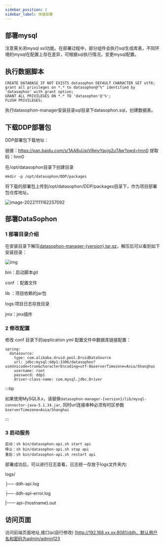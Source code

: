 ```yaml
---
sidebar_position: 2
sidebar_label: 快速部署
---
```

## 部署mysql

注意需关闭mysql ssl功能。在部署过程中，部分组件会执行sql生成库表，不同环境的mysql在配置上存在差异，可根据sql执行情况，变更mysql配置。

## 执行数据脚本

```
CREATE DATABASE IF NOT EXISTS datasophon DEFAULT CHARACTER SET utf8;
grant all privileges on *.* to datasophon@"%" identified by 'datasophon' with grant option;
GRANT ALL PRIVILEGES ON *.* TO 'datasophon'@'%';
FLUSH PRIVILEGES;
```


执行datasophon-manager安装目录sql目录下datasophon.sql，创建数据表。



## 下载DDP部署包

DDP部署包下载地址：

链接：https://pan.baidu.com/s/1AA8uUpiV8ejyYavjg2uTAw?pwd=hnn0 
提取码：hnn0 

在/opt/datasophon目录下创建目录

```
mkdir -p /opt/datasophon/DDP/packages
```

将下载的部署包上传到/opt/datasophon/DDP/packages目录下，作为项目部署包仓库地址。

![image-20221111162257092](./imgs/image-20221111162257092.png)

## 部署DataSophon

### 1 部署目录介绍

在安装目录下解压[datasophon-manager-{version}.tar.gz](https://github.com/datasophon/datasophon/releases)，解压后可以看到如下安装目录：

![img](./imgs/wps1.jpg) 

bin：启动脚本git

conf ：配置文件

lib ：项目依赖的jar包

logs:项目日志存放目录

jmx：jmx插件

### 2 修改配置

修改 conf 目录下的application.yml 配置文件中数据库链接配置：

```
spring:
  datasource:
    type: com.alibaba.druid.pool.DruidDataSource
    url: jdbc:mysql:ddp1:3306/datasophon?useUnicode=true&characterEncoding=utf-8&serverTimezone=Asia/Shanghai
    username: root
    password: ddp1
    driver-class-name: com.mysql.jdbc.Driver
```

:::tip

如果使用MySQL8.x，请替换`datasophon-manager-{version}/lib/mysql-connector-java-5.1.34.jar`, 同时url连接串种必须有时区参数`&serverTimezone=Asia/Shanghai`

:::

### 3 启动服务

```
启动：sh bin/datasophon-api.sh start api
停止：sh bin/datasophon-api.sh stop api
重启：sh bin/datasophon-api.sh restart api
```

部署成功后，可以进行日志查看，日志统一存放于logs文件夹内:

 logs/

  ├── ddh-api.log

  ├── ddh-api-error.log

  |—— api-{hostname}.out

## 访问页面

访问前端页面地址,接口ip(自行修改) [http://192.168.xx.xx:8081/ddh，默认用户名和密码为admin/admin123